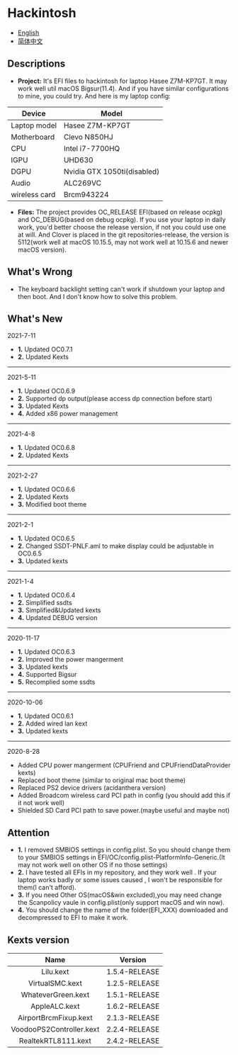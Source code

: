 # Hackintosh
* [English](https://github.com/Xin9912/Hackintosh/blob/master/README.md)
* [简体中文](https://github.com/Xin9912/Hackintosh/blob/master/README_cn.md)
&emsp;

## Descriptions <br>
* **Project:** It's EFI files to hackintosh for laptop Hasee Z7M-KP7GT. It may work well util macOS Bigsur(11.4). And if you have similar configurations to mine, you could try. And here is my laptop config: <br>
  
| Device | Model |
| ---- | ---- |
| Laptop model| Hasee Z7M-KP7GT |
| Motherboard| Clevo N850HJ |
| CPU | Intel i7-7700HQ |
| IGPU | UHD630 |
| DGPU | Nvidia GTX 1050ti(disabled)|
| Audio | ALC269VC |
| wireless card | Brcm943224 | <br>

* **Files:** The project provides OC_RELEASE EFI(based on release ocpkg) and OC_DEBUG(based on debug ocpkg). If you use your laptop in daily work, you'd better choose the release version, if not you could use one at will. And Clover is placed in the git repositories-release, the version is 5112(work well at macOS 10.15.5, may not work well at 10.15.6 and newer macOS version).  <br>

## What's Wrong <br>
* The keyboard backlight setting can't work if shutdown your laptop and then boot. And I don't know how to solve this problem. <br>

## What's New <br>
2021-7-11
<br>
* **1.** Updated OC0.7.1
* **2.** Updated Kexts
-----
2021-5-11
<br>
* **1.** Updated OC0.6.9
* **2.** Supported dp output(please access dp connection before start)
* **3.** Updated Kexts
* **4.** Added x86 power management
-----
2021-4-8
<br>
* **1.** Updated OC0.6.8
* **2.** Updated Kexts
-----
2021-2-27
<br>
* **1.** Updated OC0.6.6
* **2.** Updated Kexts
* **3.** Modified boot theme
-----
2021-2-1
<br>
* **1.** Updated OC0.6.5
* **2.** Changed SSDT-PNLF.aml to make display could be adjustable in OC0.6.5
* **3.** Updated kexts
-----
2021-1-4
<br>
* **1.** Updated OC0.6.4
* **2.** Simplified ssdts
* **3.** Simplified&Updated kexts
* **4.** Updated DEBUG version
-----
2020-11-17
<br>
* **1.** Updated OC0.6.3
* **2.** Improved the power mangerment
* **3.** Updated kexts 
* **4.** Supported Bigsur
* **5.** Recomplied some ssdts
-----
2020-10-06
<br>
* **1.** Updated OC0.6.1
* **2.** Added wired lan kext 
* **3.** Updated kexts 
-----
 2020-8-28
<br>
* Added CPU power mangerment (CPUFriend and CPUFriendDataProvider kexts)
* Replaced boot theme (similar to original mac boot theme)
* Replaced PS2 device drivers (acidanthera version)
* Added Broadcom wireless card PCI path in config (you should add this if it not work well)
* Shielded SD Card PCI path to save power.(maybe useful and maybe not) 

## Attention <br>
* **1.** I removed SMBIOS settings in config.plist. So you should change them to your SMBIOS settings in EFI/OC/config.plist-PlatformInfo-Generic.(It may not work well on other OS if no those settings) <br> 
* **2.** I have tested all EFIs in my repository, and they work well . If your laptop works badly or some issues caused , I won't be responsible for them(I can't afford). <br>
* **3.** If you need Other OS(macOS&win excluded),you may need change the Scanpolicy vaule in config.plist(only support macOS and win now).
* **4.** You should change the name of the folder(EFI_XXX) downloaded and decompressed to EFI to make it work.

## Kexts version <br>

| Name | Version |
| :----: | :----: |
| Lilu.kext| 1.5.4-RELEASE |
| VirtualSMC.kext| 1.2.5-RELEASE |
| WhateverGreen.kext | 1.5.1-RELEASE |
| AppleALC.kext | 1.6.2-RELEASE |
| AirportBrcmFixup.kext | 2.1.3-RELEASE |
| VoodooPS2Controller.kext | 2.2.4-RELEASE |
| RealtekRTL8111.kext   | 2.4.2-RELEASE |
<br>
